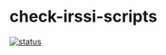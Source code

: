 # check-irssi-scripts

[![status](https://github.com/bw1/check-irssi-scripts/workflows/check/badge.svg)](https://github.com/bw1/check-irssi-scripts)
